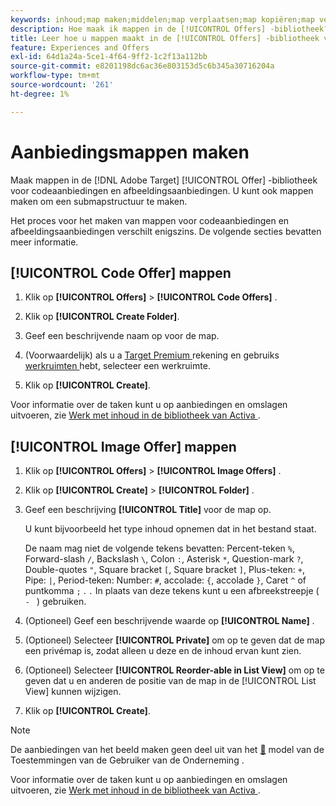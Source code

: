 ```yaml
---
keywords: inhoud;map maken;middelen;map verplaatsen;map kopiëren;map verwijderen;map downloaden;map downloaden;map
description: Hoe maak ik mappen in de [!UICONTROL Offers] -bibliotheek?
title: Leer hoe u mappen maakt in de [!UICONTROL Offers] -bibliotheek voor code en afbeeldingsaanbiedingen en andere mappen.
feature: Experiences and Offers
exl-id: 64d1a24a-5ce1-4f64-9ff2-1c2f13a112bb
source-git-commit: e8201198dc6ac36e803153d5c6b345a30716204a
workflow-type: tm+mt
source-wordcount: '261'
ht-degree: 1%

---
```


# Aanbiedingsmappen maken

Maak mappen in de [!DNL Adobe Target] [!UICONTROL Offer] -bibliotheek voor codeaanbiedingen en afbeeldingsaanbiedingen. U kunt ook mappen maken om een submapstructuur te maken.

Het proces voor het maken van mappen voor codeaanbiedingen en afbeeldingsaanbiedingen verschilt enigszins. De volgende secties bevatten meer informatie.

## [!UICONTROL Code Offer] mappen

1. Klik op **[!UICONTROL Offers]** > **[!UICONTROL Code Offers]** .

1. Klik op **[!UICONTROL Create Folder]**.

1. Geef een beschrijvende naam op voor de map.

1. (Voorwaardelijk) als u a [ Target Premium ](/help/main/c-intro/intro.md#premium) rekening en gebruiks [ werkruimten ](/help/main/administrating-target/c-user-management/property-channel/properties-overview.md##section_B82EB409B67C4D9D9D20CE30E48DB1DC) hebt, selecteer een werkruimte.

1. Klik op **[!UICONTROL Create]**.

Voor informatie over de taken kunt u op aanbiedingen en omslagen uitvoeren, zie [ Werk met inhoud in de bibliotheek van Activa ](/help/main/c-experiences/c-manage-content/assets-working.md).

## [!UICONTROL Image Offer] mappen

1. Klik op **[!UICONTROL Offers]** > **[!UICONTROL Image Offers]** .

1. Klik op **[!UICONTROL Create]** > **[!UICONTROL Folder]** .

1. Geef een beschrijving **[!UICONTROL Title]** voor de map op.

   U kunt bijvoorbeeld het type inhoud opnemen dat in het bestand staat.

   De naam mag niet de volgende tekens bevatten: Percent-teken `%`, Forward-slash `/`, Backslash `\`, Colon `:`, Asterisk `*`, Question-mark `?`, Double-quotes `"`, Square bracket `[`, Square bracket `]`, Plus-teken: `+`, Pipe: `|`, Period-teken: Number: `#`, accolade: `{`, accolade `}`, Caret `^` of puntkomma `;` . `.` In plaats van deze tekens kunt u een afbreekstreepje ( `- ` ) gebruiken.

1. (Optioneel) Geef een beschrijvende waarde op **[!UICONTROL Name]** .
1. (Optioneel) Selecteer **[!UICONTROL Private]** om op te geven dat de map een privémap is, zodat alleen u deze en de inhoud ervan kunt zien.
1. (Optioneel) Selecteer **[!UICONTROL Reorder-able in List View]** om op te geven dat u en anderen de positie van de map in de [!UICONTROL List View] kunnen wijzigen.

1. Klik op **[!UICONTROL Create]**.

>[!NOTE]
>
>De aanbiedingen van het beeld maken geen deel uit van het [&#128279;](/help/main/administrating-target/c-user-management/property-channel/property-channel.md) model van de Toestemmingen van de Gebruiker van de Onderneming .

Voor informatie over de taken kunt u op aanbiedingen en omslagen uitvoeren, zie [ Werk met inhoud in de bibliotheek van Activa ](/help/main/c-experiences/c-manage-content/assets-working.md).

